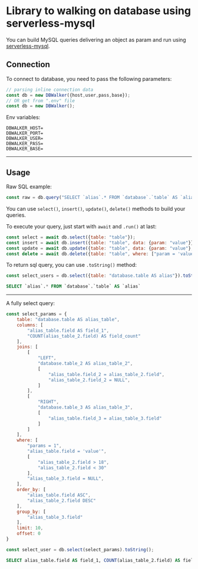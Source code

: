 # Library to walking on database using serverless-mysql

You can build MySQL queries delivering an object as param and run using [serverless-mysql](https://www.npmjs.com/package/serverless-mysql).

## Connection

To connect to database, you need to pass the following parameters:
```js
// parsing inline connection data
const db = new DBWalker({host,user,pass,base});
// OR get from ".env" file
const db = new DBWalker();
```

Env variables:
```env
DBWALKER_HOST=
DBWALKER_PORT=
DBWALKER_USER=
DBWALKER_PASS=
DBWALKER_BASE=
```

---

## Usage

Raw SQL example:
```js
const raw = db.query("SELECT `alias`.* FROM `database`.`table` AS `alias` WHERE `alias`.`param` = ?", ["value"]);
```

You can use `select()`, `insert()`, `update()`, `delete()` methods to build your queries.

To execute your query, just start with `await` and `.run()` at last:

```js
const select = await db.select({table: "table"});
const insert = await db.insert({table: "table", data: {param: "value"}});
const update = await db.update({table: "table", data: {param: "value"}, where: ["param = 'value'"]});
const delete = await db.delete({table: "table", where: ["param = 'value'"]});
```

To return sql query, you can use `.toString()` method:
```js
const select_users = db.select({table: "database.table AS alias"}).toString();
```
```sql
SELECT `alias`.* FROM `database`.`table` AS `alias`
```

---

A fully select query:
```js
const select_params = {
    table: "database.table AS alias_table",
    columns: [
        "alias_table.field AS field_1",
        "COUNT(alias_table_2.field) AS field_count"
    ],
    joins: [
        [
            "LEFT",
            "database.table_2 AS alias_table_2",
            [
                "alias_table.field_2 = alias_table_2.field",
                "alias_table_2.field_2 = NULL",
            ]
        ],
        [
            "RIGHT",
            "database.table_3 AS alias_table_3",
            [
                "alias_table.field_3 = alias_table_3.field"
            ]
        ]
    ],
    where: [
        "params = 1",
        "alias_table.field = 'value'",
        [
            "alias_table_2.field > 18",
            "alias_table_2.field < 30"
        ],
        "alias_table_3.field = NULL",
    ],
    order_by: [
        "alias_table.field ASC",
        "alias_table_2.field DESC"
    ],
    group_by: [
        "alias_table_3.field"
    ],
    limit: 10,
    offset: 0
}

const select_user = db.select(select_params).toString();
```
```sql
SELECT alias_table.field AS field_1, COUNT(alias_table_2.field) AS field_count FROM `database`.`table` AS `alias_table` LEFT JOIN `database`.`table_2` AS `alias_table_2` ON (alias_table.field_2 = alias_table_2.field AND alias_table_2.field_2 = NULL) RIGHT JOIN `database`.`table_3` AS `alias_table_3` ON (alias_table.field_3 = alias_table_3.field) WHERE params = 1 AND alias_table.field = 'value' AND (alias_table_2.field > 18 OR alias_table_2.field < 30) AND alias_table_3.field = NULL GROUP BY alias_table_3.field ORDER BY alias_table.field ASC, alias_table_2.field DESC LIMIT 10 OFFSET 0
```

